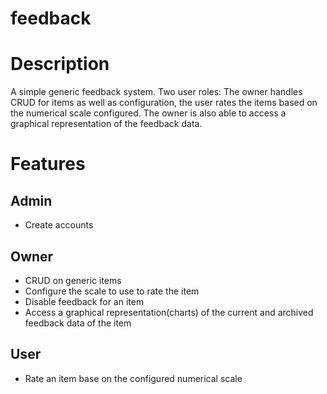 feedback
========

# Description

A simple generic feedback system. Two user roles: The owner handles CRUD for items as well as configuration, the user rates the items based on the numerical scale configured. The owner is also able to access a graphical representation of the feedback data.

# Features

## Admin

* Create accounts

## Owner

* CRUD on generic items
* Configure the scale to use to rate the item
* Disable feedback for an item
* Access a graphical representation(charts) of the current and archived feedback data of the item

## User 

* Rate an item base on the configured numerical scale